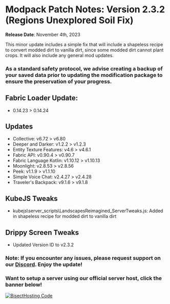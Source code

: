 # Modpack Patch Notes: Version 2.3.2 (Regions Unexplored Soil Fix)
**Release Date**: November 4th, 2023

This minor update includes a simple fix that will include a shapeless recipe to convert modded dirt to vanilla dirt, since some modded dirt cannot plant crops. It will also include any general mod updates.
### As a standard safety protocol, we advise creating a backup of your saved data prior to updating the modification package to ensure the preservation of your progress.

## Fabric Loader Update:
- 0.14.23 > 0.14.24
## Updates
- Collective: v6.72 > v6.80
- Deeper and Darker: v1.2.2 > v1.2.3
- Entity Texture Features: v4.6 > v4.6.1
- Fabric API: v0.90.4 > v0.90.7
- Fabric Language Kotlin: v1.10.12 > v1.10.13
- Moonlight: v2.8.53 > v2.8.56
- Peek: v1.1.9 > v1.1.10
- Simple Voice Chat: v2.4.27 > v2.4.28
- Traveler's Backpack: v9.1.6 > v9.1.8
## KubeJS Tweaks
- kubejs\server_scripts\LandscapesReimagined_ServerTweaks.js: Added in shapeless recipe for modded dirt to vanilla dirt
## Drippy Screen Tweaks
- Updated Version ID to v2.3.2
### Note: If you encounter any issues, please request support on our [Discord](https://discord.gg/quenZthXgy). Enjoy the update!
### Want to setup a server using our official server host, click the banner below!
[![BisectHosting Code](https://raw.githubusercontent.com/M0nkeyPr0grammer/Landscapes-Reimagined/main/BH_Landscape_reimagined.png)](https://bisecthosting.com/landscapes_reimagined?r=modrinth+chanelog)
